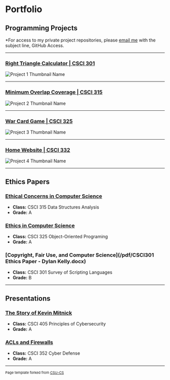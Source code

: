 Portfolio
=========

Programming Projects
--------------------

*For access to my private project repositories, please [email me](mailto:dakelly@csustudent.net?subject=GitHub%20Access) with the subject line, GitHub Access.

---
### [Right Triangle Calculator | CSCI 301](project1)

![Project 1 Thumbnail Name](images/dummy_thumbnail.jpg)

---
### [Minimum Overlap Coverage | CSCI 315](project1)

![Project 2 Thumbnail Name](images/dummy_thumbnail.jpg)

---
### [War Card Game | CSCI 325](project1)

![Project 3 Thumbnail Name](images/dummy_thumbnail.jpg)

---
### [Home Website | CSCI 332](project1)

![Project 4 Thumbnail Name](images/dummy_thumbnail.jpg)

---

Ethics Papers
-------------

### [Ethical Concerns in Computer Science](/pdf/sample_presentation.pdf)

-   **Class:**  CSCI 315 Data Structures Analysis
-   **Grade:** A

### [Ethics in Computer Science](/pdf/sample_presentation.pdf)

-   **Class:** CSCI 325 Object-Oriented Programing
-   **Grade:** A

### [Copyright, Fair Use, and Computer Science](/pdf/CSCI301 Ethics Paper - Dylan Kelly.docx)

-   **Class:** CSCI 301 Survey of Scripting Languages
-   **Grade:** B

---

Presentations
-------------

### [The Story of Kevin Mitnick](/pdf/sample_presentation.pdf)

- **Class:** CSCI 405 Principles of Cybersecurity 
- **Grade:** A


### [ACLs and Firewalls](/pdf/sample_presentation.pdf)

- **Class:** CSCI 352 Cyber Defense
- **Grade:** A

---

<p style="font-size:11px">Page template forked from <a href="https://github.com/csu-cs/csci-portfolio">CSU-CS</a></p>
<!-- Remove above link if you don't want to attributive -->
